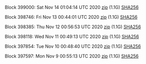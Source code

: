 Block 399000: Sat Nov 14 01:04:14 UTC 2020 [zip](https://dash-bootstrap.ams3.digitaloceanspaces.com/testnet/2020-11-14/bootstrap.dat.zip) (1.1G) [SHA256](https://dash-bootstrap.ams3.digitaloceanspaces.com/testnet/2020-11-14/sha256.txt)

Block 398746: Fri Nov 13 00:44:01 UTC 2020 [zip](https://dash-bootstrap.ams3.digitaloceanspaces.com/testnet/2020-11-13/bootstrap.dat.zip) (1.1G) [SHA256](https://dash-bootstrap.ams3.digitaloceanspaces.com/testnet/2020-11-13/sha256.txt)

Block 398385: Thu Nov 12 00:56:53 UTC 2020 [zip](https://dash-bootstrap.ams3.digitaloceanspaces.com/testnet/2020-11-12/bootstrap.dat.zip) (1.1G) [SHA256](https://dash-bootstrap.ams3.digitaloceanspaces.com/testnet/2020-11-12/sha256.txt)

Block 398118: Wed Nov 11 00:49:13 UTC 2020 [zip](https://dash-bootstrap.ams3.digitaloceanspaces.com/testnet/2020-11-11/bootstrap.dat.zip) (1.1G) [SHA256](https://dash-bootstrap.ams3.digitaloceanspaces.com/testnet/2020-11-11/sha256.txt)

Block 397854: Tue Nov 10 00:48:40 UTC 2020 [zip](https://dash-bootstrap.ams3.digitaloceanspaces.com/testnet/2020-11-10/bootstrap.dat.zip) (1.1G) [SHA256](https://dash-bootstrap.ams3.digitaloceanspaces.com/testnet/2020-11-10/sha256.txt)

Block 397597: Mon Nov  9 00:55:13 UTC 2020 [zip](https://dash-bootstrap.ams3.digitaloceanspaces.com/testnet/2020-11-09/bootstrap.dat.zip) (1.1G) [SHA256](https://dash-bootstrap.ams3.digitaloceanspaces.com/testnet/2020-11-09/sha256.txt)
